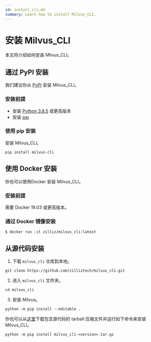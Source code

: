 ```yaml
---
id: install_cli.md
summary: Learn how to install Milvus_CLI.
---
```


# 安装 Milvus_CLI

本文将介绍如何安装 Milvus_CLI。


## 通过 PyPI 安装

我们建议你从 [PyPI](https://pypi.org/project/milvus-cli/) 安装 Milvus_CLI。


### 安装前提

- 安装 [Python 3.8.5](https://www.python.org/downloads/release/python-385/) 或更高版本
- 安装 [pip](https://pip.pypa.io/en/stable/installation/)

### 使用 pip 安装

安装 Milvus_CLI。

```shell
pip install milvus-cli
```

## 使用 Docker 安装

你也可以使用Docker 安装 Milvus_CLI。

### 安装前提

需要 Docker 19.03 或更高版本。

### 通过 Docker 镜像安装

```shell
$ docker run -it zilliz/milvus_cli:latest
```

## 从源代码安装

1. 下载 `milvus_cli` 仓库到本地。

```shell
git clone https://github.com/zilliztech/milvus_cli.git
```

2. 进入 `milvus_cli` 文件夹。

```shell
cd milvus_cli
```

3. 安装 Milvus。

```shell
python -m pip install --editable .
```

你也可以从<a href="https://github.com/zilliztech/milvus_cli/releases">这里</a>下载包含源代码的 tarball 压缩文件并运行如下命令来安装 Milvus_CLI。

```shell
python -m pip install milvus_cli-<version>.tar.gz
```
